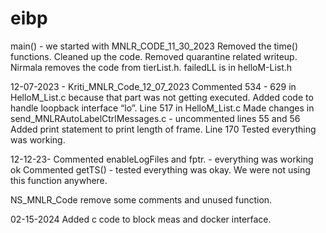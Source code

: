 # eibp
main() - we started with MNLR_CODE_11_30_2023
Removed the time() functions. Cleaned up the code. Removed quarantine related writeup. 
Nirmala removes the code from tierList.h.  failedLL is in helloM-List.h 

12-07-2023 - Kriti_MNLR_Code_12_07_2023
Commented 534 - 629 in HelloM_List.c because that part was not getting executed.
Added code to handle loopback interface “lo”. Line 517 in HelloM_List.c
Made changes in send_MNLRAutoLabelCtrlMessages.c - uncommented lines 55 and 56
Added print statement to print length of frame. Line 170
Tested everything was working.

12-12-23-
Commented enableLogFiles and fptr. - everything was working ok
Commented getTS() - tested everything was okay. We were not using this function anywhere.

NS_MNLR_Code
remove some comments and unused function.

02-15-2024
Added c code to block meas and docker interface. 
